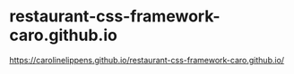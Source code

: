 # restaurant-css-framework-caro.github.io
https://carolinelippens.github.io/restaurant-css-framework-caro.github.io/

